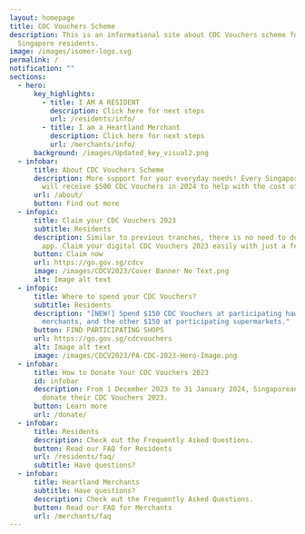 ```yaml
---
layout: homepage
title: CDC Vouchers Scheme
description: This is an informational site about CDC Vouchers scheme for
  Singapore residents.
image: /images/isomer-logo.svg
permalink: /
notification: ""
sections:
  - hero:
      key_highlights:
        - title: I AM A RESIDENT
          description: Click here for next steps
          url: /residents/info/
        - title: I am a Heartland Merchant
          description: Click here for next steps
          url: /merchants/info/
      background: /images/Updated_key_visual2.png
  - infobar:
      title: About CDC Vouchers Scheme
      description: More support for your everyday needs! Every Singapore household
        will receive $500 CDC Vouchers in 2024 to help with the cost of living.
      url: /about/
      button: Find out more
  - infopic:
      title: Claim your CDC Vouchers 2023
      subtitle: Residents
      description: Similar to previous tranches, there is no need to download a mobile
        app. Claim your digital CDC Vouchers 2023 easily with just a few taps.
      button: Claim now
      url: https://go.gov.sg/cdcv
      image: /images/CDCV2023/Cover Banner No Text.png
      alt: Image alt text
  - infopic:
      title: Where to spend your CDC Vouchers?
      subtitle: Residents
      description: "[NEW!] Spend $150 CDC Vouchers at participating hawkers/heartland
        merchants, and the other $150 at participating supermarkets."
      button: FIND PARTICIPATING SHOPS
      url: https://go.gov.sg/cdcvouchers
      alt: Image alt text
      image: /images/CDCV2023/PA-CDC-2023-Hero-Image.png
  - infobar:
      title: How to Donate Your CDC Vouchers 2023
      id: infobar
      description: From 1 December 2023 to 31 January 2024, Singaporean households can
        donate their CDC Vouchers 2023.
      button: Learn more
      url: /donate/
  - infobar:
      title: Residents
      description: Check out the Frequently Asked Questions.
      button: Read our FAQ for Residents
      url: /residents/faq/
      subtitle: Have questions?
  - infobar:
      title: Heartland Merchants
      subtitle: Have questions?
      description: Check out the Frequently Asked Questions.
      button: Read our FAQ for Merchants
      url: /merchants/faq
---
```

